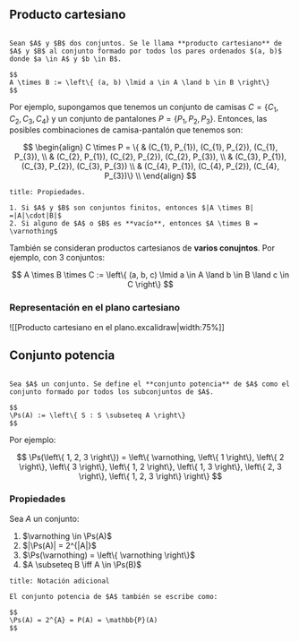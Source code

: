 ## Producto cartesiano

```ad-definition

Sean $A$ y $B$ dos conjuntos. Se le llama **producto cartesiano** de $A$ y $B$ al conjunto formado por todos los pares ordenados $(a, b)$ donde $a \in A$ y $b \in B$.

$$
A \times B := \left\{ (a, b) \lmid a \in A \land b \in B \right\}
$$

```

Por ejemplo, supongamos que tenemos un conjunto de camisas $C = \left\{ C_{1}, C_{2}, C_{3}, C_{4} \right\}$ y un conjunto de pantalones $P = \left\{ P_{1}, P_{2}, P_{3} \right\}$. Entonces, las posibles combinaciones de camisa-pantalón que tenemos son:

$$
\begin{align}
C \times P = \{ & (C_{1}, P_{1}), (C_{1}, P_{2}), (C_{1}, P_{3}), \\
& (C_{2}, P_{1}), (C_{2}, P_{2}), (C_{2}, P_{3}),  \\
& (C_{3}, P_{1}), (C_{3}, P_{2}), (C_{3}, P_{3}) \\
& (C_{4}, P_{1}), (C_{4}, P_{2}), (C_{4}, P_{3})\} \\
\end{align}
$$

```ad-proposition
title: Propiedades.

1. Si $A$ y $B$ son conjuntos finitos, entonces $|A \times B| =|A|\cdot|B|$
2. Si alguno de $A$ o $B$ es **vacío**, entonces $A \times B = \varnothing$

```

También se consideran productos cartesianos de **varios conujntos**. Por ejemplo, con 3 conjuntos:

$$
A \times B \times C := \left\{ (a, b, c) \lmid a \in A \land b \in B \land c \in C \right\}
$$

### Representación en el plano cartesiano
 
![[Producto cartesiano en el plano.excalidraw|width:75%]]

## Conjunto potencia

```ad-definition

Sea $A$ un conjunto. Se define el **conjunto potencia** de $A$ como el conjunto formado por todos los subconjuntos de $A$.

$$
\Ps(A) := \left\{ S : S \subseteq A \right\}
$$

```

Por ejemplo:

$$
\Ps(\left\{ 1, 2, 3 \right\}) = \left\{ \varnothing, \left\{ 1 \right\}, \left\{ 2 \right\}, \left\{ 3 \right\}, \left\{ 1, 2 \right\}, \left\{ 1, 3 \right\}, \left\{ 2, 3 \right\}, \left\{ 1, 2, 3 \right\} \right\}
$$

### Propiedades

Sea $A$ un conjunto:

1. $\varnothing \in \Ps(A)$
2. $|\Ps(A)| = 2^{|A|}$
3. $\Ps(\varnothing) = \left\{ \varnothing \right\}$
4. $A \subseteq B \iff A \in \Ps(B)$

```ad-note
title: Notación adicional

El conjunto potencia de $A$ también se escribe como:

$$
\Ps(A) = 2^{A} = P(A) = \mathbb{P}(A)
$$

```
